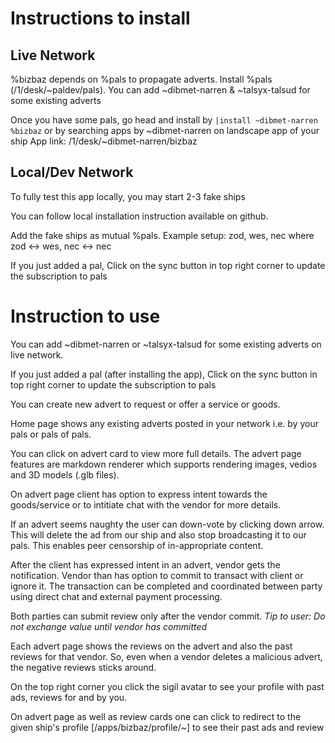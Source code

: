 # Instructions to install

## Live Network

%bizbaz depends on %pals to propagate adverts. Install %pals (/1/desk/~paldev/pals). You can add ~dibmet-narren & ~talsyx-talsud for some existing adverts

Once you have some pals, go head and install by `|install ~dibmet-narren %bizbaz` or by searching apps by ~dibmet-narren on landscape app of your ship
 App link: /1/desk/~dibmet-narren/bizbaz

## Local/Dev Network

To fully test this app locally, you may start 2-3 fake ships 

You can follow local installation instruction available on github. 

Add the fake ships as mutual %pals. Example setup: zod, wes, nec where zod <-> wes, nec <-> nec

If you just added a pal, Click on the sync button in top right corner to update the subscription to pals

# Instruction to use

You can add ~dibmet-narren or ~talsyx-talsud for some existing adverts on live network.

If you just added a pal (after installing the app), Click on the sync button in top right corner to update the subscription to pals

You can create new advert to request or offer a service or goods.

Home page shows any existing adverts posted in your network i.e. by your pals or pals of pals.

You can click on advert card to view more full details. The advert page features are markdown renderer which supports rendering images, vedios and 3D models (.glb files).

On advert page client has option to express intent towards the goods/service or to intitiate chat with the vendor for more details.

If an advert seems naughty the user can down-vote by clicking down arrow. This will delete the ad from our ship and also stop broadcasting it to our pals. This enables peer censorship of in-appropriate content.

After the client has expressed intent in an advert, vendor gets the notification. Vendor than has option to commit to transact with client or ignore it. The transaction can be completed and coordinated between party using direct chat and external payment processing.

Both parties can submit review only after the vendor commit. *Tip to user: Do not exchange value until vendor has committed*

Each advert page shows the reviews on the advert and also the past reviews for that vendor. So, even when a vendor deletes a malicious advert, the negative reviews sticks around.

On the top right corner you click the sigil avatar to see your profile with past ads, reviews for and by you.

On advert page as well as review cards one can click to redirect to the given ship's profile [/apps/bizbaz/profile/~<ship>] to see their past ads and review